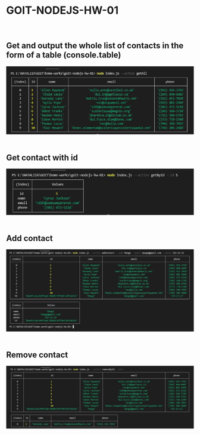 <h1 >GOIT-NODEJS-HW-01</h1>
<br/>

<h2>Get and output the whole list of contacts in the form of a table (console.table)</h2>
<img src="./images/getAll.jpg" alt="screenshot the results command getAll"/>
<br/>
<br/>

<h2>Get contact with id</h2>
<img src="./images/getById.jpg" alt="screenshot the results command getById"/>
<br/>
<br/>

<h2>Add contact</h2>
<img src="./images/addContact.jpg" alt="screenshot the results command addContact"/>
<br/><br/>

<h2>Remove contact</h2>
<img src="./images/removeById.jpg" alt="screenshot the results command removeById"/>
